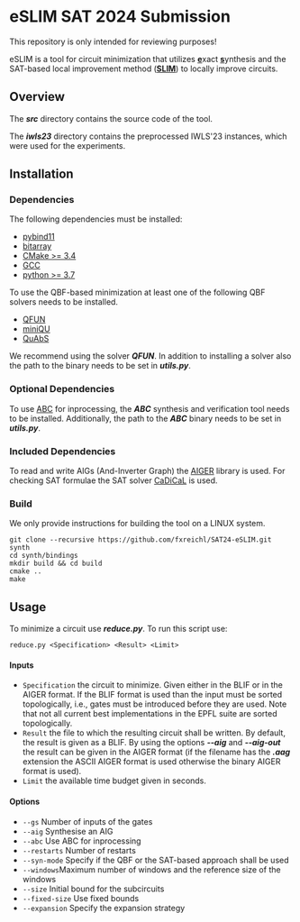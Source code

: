 # eSLIM SAT 2024 Submission
This repository is only intended for reviewing purposes!

eSLIM is a tool for circuit minimization that utilizes <ins>**e**</ins>xact <ins>**s**</ins>ynthesis and the SAT-based local improvement method (<ins>**SLIM**</ins>) to locally improve circuits.


## Overview

The ***src*** directory contains the source code of the tool.

The ***iwls23*** directory contains the preprocessed IWLS'23 instances, which were used for the experiments.

## Installation

### Dependencies

The following dependencies must be installed:
- [pybind11](https://github.com/pybind/pybind11)
- [bitarray](https://pypi.org/project/bitarray/)
- [CMake >= 3.4](https://cmake.org/)
- [GCC](https://gcc.gnu.org/)
- [python >= 3.7](https://www.python.org/)

To use the QBF-based minimization at least one of the following QBF solvers needs to be installed.
- [QFUN](https://sat.inesc-id.pt/~mikolas/sw/qfun/)
- [miniQU](https://github.com/fslivovsky/miniQU)
- [QuAbS](https://github.com/ltentrup/quabs)

We recommend using the solver ***QFUN***. 
In addition to installing a solver also the path to the binary needs to be set in ***utils.py***. 

### Optional Dependencies

To use [ABC](https://people.eecs.berkeley.edu/~alanmi/abc/) for inprocessing, the ***ABC*** synthesis and verification tool needs to be installed.
Additionally, the path to the ***ABC*** binary needs to be set in ***utils.py***. 

### Included Dependencies

To read and write AIGs (And-Inverter Graph) the [AIGER](https://github.com/arminbiere/aiger) library is used.
For checking SAT formulae the SAT solver [CaDiCaL](https://github.com/arminbiere/cadical) is used.

### Build

We only provide instructions for building the tool on a LINUX system.
```
git clone --recursive https://github.com/fxreichl/SAT24-eSLIM.git synth
cd synth/bindings 
mkdir build && cd build
cmake ..
make
```

## Usage


To minimize a circuit use ***reduce.py***.
To run this script use:
```
reduce.py <Specification> <Result> <Limit>
```
#### Inputs

- ```Specification``` the circuit to minimize. Given either in the BLIF or in the AIGER format. If the BLIF format is used than the input must be sorted topologically, i.e., gates must be introduced before they are used. Note that not all current best implementations in the EPFL suite are sorted topologically.
- ```Result``` the file to which the resulting circuit shall be written. By default, the result is given as a BLIF. By using the options ***--aig*** and ***--aig-out*** the result can be given in the AIGER format (if the filename has the ***.aag*** extension the ASCII AIGER format is used otherwise the binary AIGER format is used).
- ```Limit``` the available time budget given in seconds.

#### Options

- ```--gs``` Number of inputs of the gates
- ```--aig``` Synthesise an AIG
- ```--abc``` Use ABC for inprocessing
- ```--restarts``` Number of restarts
- ```--syn-mode``` Specify if the QBF or the SAT-based approach shall be used
- ```--windows```Maximum number of windows and the reference size of the windows
- ```--size``` Initial bound for the subcircuits
- ```--fixed-size``` Use fixed bounds
- ```--expansion``` Specify the expansion strategy


<!--

### Library Use

## How to Cite

## Contributors

-->

